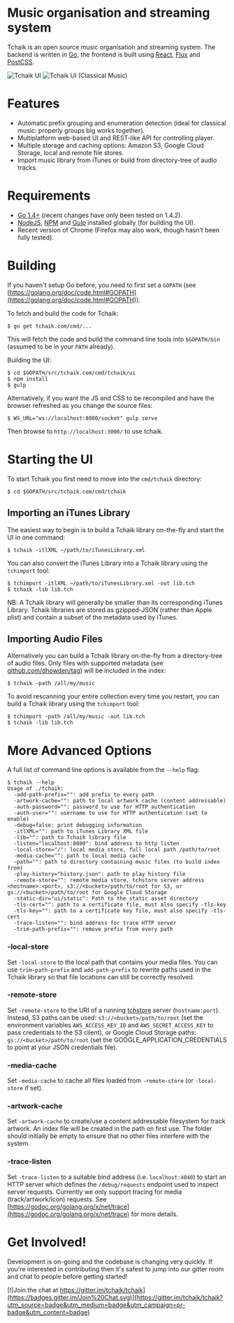 # Music organisation and streaming system

Tchaik is an open source music organisation and streaming system.  The backend is written in [Go](http://golang.org), the frontend is built using [React](https://facebook.github.io/react/), [Flux](https://facebook.github.io/flux/) and [PostCSS](https://github.com/postcss/postcss).

![Tchaik UI](https://s3-ap-southeast-2.amazonaws.com/dhowden-pictures/tchaik-may.jpg "Tchaik UI")
![Tchaik UI (Classical Music)](https://s3-ap-southeast-2.amazonaws.com/dhowden-pictures/tchaik-july.png "Tchaik UI (Classical Music)")

# Features

* Automatic prefix grouping and enumeration detection (ideal for classical music: properly groups big works together).
* Multiplatform web-based UI and REST-like API for controlling player.
* Multiple storage and caching options: Amazon S3, Google Cloud Storage, local and remote file stores.
* Import music library from iTunes or build from directory-tree of audio tracks.

# Requirements

* [Go 1.4+](http://golang.org/dl/) (recent changes have only been tested on 1.4.2).
* [NodeJS](https://nodejs.org/), [NPM](https://www.npmjs.com/) and [Gulp](http://gulpjs.com/) installed globally (for building the UI).
* Recent version of Chrome (Firefox may also work, though hasn't been fully tested).

# Building

If you haven't setup Go before, you need to first set a `GOPATH` (see [https://golang.org/doc/code.html#GOPATH](https://golang.org/doc/code.html#GOPATH)).

To fetch and build the code for Tchaik:

    $ go get tchaik.com/cmd/...

This will fetch the code and build the command line tools into `$GOPATH/bin` (assumed to be in your `PATH` already).

Building the UI:

    $ cd $GOPATH/src/tchaik.com/cmd/tchaik/ui
    $ npm install
    $ gulp

Alternatively, if you want the JS and CSS to be recompiled and have the browser refreshed as you change the source files:

    $ WS_URL="ws://localhost:8080/socket" gulp serve

Then browse to `http://localhost:3000/` to use tchaik.

# Starting the UI

To start Tchaik you first need to move into the `cmd/tchaik` directory:

    $ cd $GOPATH/src/tchaik.com/cmd/tchaik

## Importing an iTunes Library

The easiest way to begin is to build a Tchaik library on-the-fly and start the UI in one command:

    $ tchaik -itlXML ~/path/to/iTunesLibrary.xml

You can also convert the iTunes Library into a Tchaik library using the `tchimport` tool:

    $ tchimport -itlXML ~/path/to/iTunesLibrary.xml -out lib.tch
    $ tchaik -lib lib.tch

NB: A Tchaik library will generally be smaller than its corresponding iTunes Library.  Tchaik libraries are stored as gzipped-JSON (rather than Apple plist) and contain a subset of the metadata used by iTunes.

## Importing Audio Files

Alternatively you can build a Tchaik library on-the-fly from a directory-tree of audio files. Only files with supported metadata (see [github.com/dhowden/tag](https://github.com/dhowden/tag)) will be included in the index:

    $ tchaik -path /all/my/music

To avoid rescanning your entire collection every time you restart, you can build a Tchaik library using the `tchimport` tool:

    $ tchimport -path /all/my/music -out lib.tch
    $ tchaik -lib lib.tch

# More Advanced Options

A full list of command line options is available from the `--help` flag:

    $ tchaik --help
    Usage of ./tchaik:
      -add-path-prefix="": add prefix to every path
      -artwork-cache="": path to local artwork cache (content addressable)
      -auth-password="": password to use for HTTP authentication
      -auth-user="": username to use for HTTP authentication (set to enable)
      -debug=false: print debugging information
      -itlXML="": path to iTunes Library XML file
      -lib="": path to Tchaik library file
      -listen="localhost:8080": bind address to http listen
      -local-store="/": local media store, full local path /path/to/root
      -media-cache="": path to local media cache
      -path="": path to directory containing music files (to build index from)
      -play-history="history.json": path to play history file
      -remote-store="": remote media store, tchstore server address <hostname>:<port>, s3://<bucket>/path/to/root for S3, or gs://<bucket>/path/to/root for Google Cloud Storage
      -static-dir="ui/static": Path to the static asset directory
      -tls-cert="": path to a certificate file, must also specify -tls-key
      -tls-key="": path to a certificate key file, must also specify -tls-cert
      -trace-listen="": bind address for trace HTTP server
      -trim-path-prefix="": remove prefix from every path

### -local-store

Set `-local-store` to the local path that contains your media files.  You can use `trim-path-prefix` and `add-path-prefix` to rewrite paths used in the Tchaik library so that file locations can still be correctly resolved.

### -remote-store

Set `-remote-store` to the URI of a running [tchstore](http://godoc.org/tchaik.com/cmd/tchstore) server  (`hostname:port`).  Instead, S3 paths can be used: `s3://<bucket>/path/to/root` (set the environment variables `AWS_ACCESS_KEY_ID` and `AWS_SECRET_ACCESS_KEY` to pass credentials to the S3 client), or Google Cloud Storage paths: `gs://<bucket>/path/to/root` (set the GOOGLE_APPLICATION_CREDENTIALS to point at your JSON credentials file).

### -media-cache

Set `-media-cache` to cache all files loaded from `-remote-store` (or `-local-store` if set).

### -artwork-cache

Set `-artwork-cache` to create/use a content addressable filesystem for track artwork.  An index file will be created in the path on first use.  The folder should initially be empty to ensure that no other files interfere with the system.

### -trace-listen

Set `-trace-listen` to a suitable bind address (i.e. `localhost:4040`) to start an HTTP server which defines the `/debug/requests` endpoint used to inspect server requests.  Currently we only support tracing for media (track/artwork/icon) requests.  See [https://godoc.org/golang.org/x/net/trace](https://godoc.org/golang.org/x/net/trace) for more details. 

# Get Involved!

Development is on-going and the codebase is changing very quickly.  If you're interested in contributing then it's safest to jump into our gitter room and chat to people before getting started!

[![Join the chat at https://gitter.im/tchaik/tchaik](https://badges.gitter.im/Join%20Chat.svg)](https://gitter.im/tchaik/tchaik?utm_source=badge&utm_medium=badge&utm_campaign=pr-badge&utm_content=badge)

